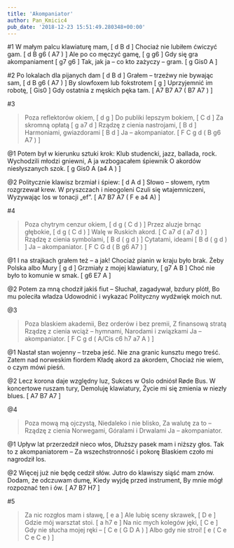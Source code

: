 ```yaml
---
title: 'Akompaniator'
author: Pan_Kmicic4
pub_date: '2018-12-23 15:51:49.280348+00:00'
---
```


#1
W małym palcu klawiaturę mam, [ d B d ]
Chociaż nie lubiłem ćwiczyć gam. [ d B g6 ( A7 ) ]
Ale po co męczyć gamę, [ g g6 ]
Gdy się gra akompaniament [ g7 g6 ]
Tak, jak ja – co kto zażyczy – gram. [ g Gis0 A ]

#2
Po lokalach dla pijanych dam [ d B d ]
Grałem – trzeźwy nie bywając sam, [ d B g6 ( A7 ) ]
By slowfoxem lub fokstrotem [ g ]
Uprzyjemnić im robotę, [ Gis0 ]
Gdy ostatnia z męskich pęka tam. [ A7 B7 A7 ( B7 A7 ) ]

#3
>Poza reflektorów okiem, [ d g ]
>Do publiki lepszym bokiem, [ C d ]
>Za skromną opłatą [ g a7 d ]
>Rządzę z cienia nastrojami, [ B d ]
>Harmoniami, gwiazdorami [ B d ]
>Ja – akompaniator. [ F C g d  ( B g6 A7 ) ]

@1
Potem był w kierunku sztuki krok:
Klub studencki, jazz, ballada, rock.
Wychodzili młodzi gniewni,
A ja wzbogacałem śpiewnik
O akordów niesłyszanych szok. [ g Gis0 A (a4 A ) ]

@2
Politycznie klawisz brzmiał i śpiew: [ d A d ]
Słowo – słowem, rytm rozgrzewał krew.
W pryszczach i nieogoleni
Czuli się wtajemniczeni,
Wyzywając los w tonacji „ef”. [ A7 B7 A7 ( F e a4 A)  ]

#4
>Poza chytrym cenzur okiem, [ d g ( C d ) ]
>Przez aluzje brnąc głębokie, [ d g ( C d ) ]
>Walę w Ruskich akord. [ C a7 d ( a7 d ) ]
>Rządzę z cienia symbolami, [ B d ( g d ) ]
>Cytatami, ideami [ B d ( g d ) ]
>Ja – akompaniator. [ F C G d ( B g6 A7 ) ]

@1
I na strajkach grałem też – a jak!
Chociaż pianin w kraju było brak.
Żeby Polska albo Mury [ g d ]
Grzmiały z mojej klawiatury, [ g7 A B ]
Choć nie było to komunie w smak. [  g6 E7 A ]

@2
Potem za mną chodził jakiś fiut –
Słuchał, zagadywał, bzdury plótł,
Bo mu poleciła władza
Udowodnić i wykazać
Polityczny wydźwięk moich nut.

@3
>Poza blaskiem akademii,
>Bez orderów i bez premii,
>Z finansową stratą
>Rządzę z cienia wciąż – hymnami,
>Narodami i związkami
>Ja – akompaniator. [ F C g d ( A/Cis c6 h7 a7 A ) ]

@1
Nastał stan wojenny – trzeba jeść.
Nie zna granic kunsztu mego treść.
Zatem nad norweskim fiordem
Kładę akord za akordem,
Chociaż nie wiem, o czym mówi pieśń.

@2
Lecz korona daje względny luz,
Sukces w Oslo odniósł Røde Bus.
W koncertowe ruszam tury,
Demoluję klawiatury,
Życie mi się zmienia w niezły blues. [ A7 B7 A7 ]

@4
>Poza mową mą ojczystą,
>Niedaleko i nie blisko,
>Za walutę za to –
>Rządzę z cienia Norwegami,
>Góralami i Drwalami
>Ja – akompaniator.

@1
Upływ lat przerzedził nieco włos,
Dłuższy pasek mam i niższy głos.
Tak to z akompaniatorem –
Za wszechstronność i pokorę
Blaskiem czoło mi nagrodził los.

@2
Więcej już nie będę cedził słów.
Jutro do klawiszy siąść mam znów.
Dodam, że odczuwam dumę,
Kiedy wyjdę przed instrument,
By mnie mógł rozpoznać ten i ów. [ A7 B7 H7 ]

#5
>Za nic rozgłos mam i sławę, [ e a ]
>Ale lubię sceny skrawek, [ D e ]
>Gdzie mój warsztat stoi. [ a h7 e ]
>Na nic mych kolegów jęki, [ C e ]
>Gdy nie słucha mojej ręki – [ C e ( G D A ) ]
>Albo gdy nie stroi! [ e ( C e C e C e ) ]